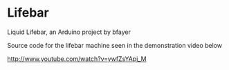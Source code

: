 Lifebar
=======

Liquid Lifebar, an Arduino project by bfayer

Source code for the lifebar machine seen in the demonstration video below

http://www.youtube.com/watch?v=ywfZsYApj_M
